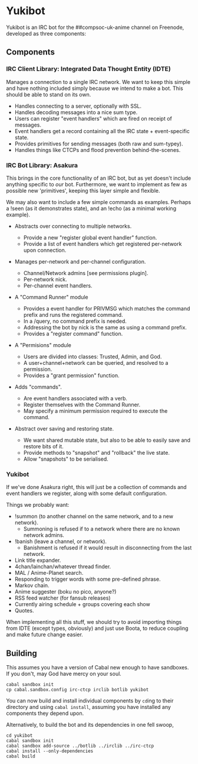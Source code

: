 # Yukibot

Yukibot is an IRC bot for the ##compsoc-uk-anime channel on Freenode,
developed as three components:

## Components

### IRC Client Library: Integrated Data Thought Entity (IDTE)

Manages a connection to a single IRC network. We want to keep this
simple and have nothing included simply because we intend to make a
bot. This should be able to stand on its own.

 - Handles connecting to a server, optionally with SSL.
 - Handles decoding messages into a nice sum type.
 - Users can register "event handlers" which are fired on receipt of
   messages.
 - Event handlers get a record containing all the IRC state +
   event-specific state.
 - Provides primitives for sending messages (both raw and sum-typey).
 - Handles things like CTCPs and flood prevention behind-the-scenes.

### IRC Bot Library: Asakura

This brings in the core functionality of an IRC bot, but as yet
doesn't include anything specific to *our* bot. Furthermore, we want
to implement as few as possible new 'primitives', keeping this layer
simple and flexible.

We may also want to include a few simple commands as examples. Perhaps
a !seen (as it demonstrates state), and an !echo (as a minimal working
example).

 - Abstracts over connecting to multiple networks.
   - Provide a new "register global event handler" function.
   - Provide a list of event handlers which get registered per-network
     upon connection.

 - Manages per-network and per-channel configuration.
   - Channel/Network admins [see permissions plugin].
   - Per-network nick.
   - Per-channel event handlers.

 - A "Command Runner" module
   - Provides a event handler for PRIVMSG which matches the command
     prefix and runs the registered command.
   - In a /query, no command prefix is needed.
   - Addressing the bot by nick is the same as using a command prefix.
   - Provides a "register command" function.

 - A "Permisions" module
   - Users are divided into classes: Trusted, Admin, and God.
   - A user+channel+network can be queried, and resolved to a
     permission.
   - Provides a "grant permission" function.

 - Adds "commands".
   - Are event handlers associated with a verb.
   - Register themselves with the Command Runner.
   - May specify a minimum permission required to execute the command.

 - Abstract over saving and restoring state.
   - We want shared mutable state, but also to be able to easily save
     and restore bits of it.
   - Provide methods to "snapshot" and "rollback" the live state.
   - Allow "snapshots" to be serialised.

### Yukibot

If we've done Asakura right, this will just be a collection of commands
and event handlers we register, along with some default configuration.

Things we probably want:

 - !summon (to another channel on the same network, and to a new
   network).
   - Summoning is refused if to a network where there are no known
     network admins.
 - !banish (leave a channel, or network).
   - Banishment is refused if it would result in disconnecting from
     the last network.
 - Link title expander.
 - 4chan/lainchan/whatever thread finder.
 - MAL / Anime-Planet search.
 - Responding to trigger words with some pre-defined phrase.
 - Markov chain.
 - Anime suggester (boku no pico, anyone?)
 - RSS feed watcher (for fansub releases)
 - Currently airing schedule + groups covering each show
 - Quotes.

When implementing all this stuff, we should try to avoid importing
things from IDTE (except types, obviously) and just use Boota, to
reduce coupling and make future change easier.

## Building

This assumes you have a version of Cabal new enough to have
sandboxes. If you don't, may God have mercy on your soul.

    cabal sandbox init
    cp cabal.sandbox.config irc-ctcp irclib botlib yukibot

You can now build and install individual components by `cd`ing to
their directory and using `cabal install`, assuming you have installed
any components they depend upon.

Alternatively, to build the bot and its dependencies in one fell
swoop,

    cd yukibot
    cabal sandbox init
    cabal sandbox add-source ../botlib ../irclib ../irc-ctcp
    cabal install --only-dependencies
    cabal build
